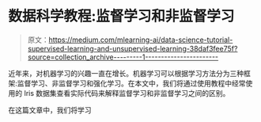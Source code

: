 # 数据科学教程:监督学习和非监督学习

> 原文：<https://medium.com/mlearning-ai/data-science-tutorial-supervised-learning-and-unsupervised-learning-38daf3fee75f?source=collection_archive---------1----------------------->

近年来，对机器学习的兴趣一直在增长。机器学习可以根据学习方法分为三种框架:监督学习、非监督学习和强化学习。在本文中，我们将通过使用教程中经常使用的 Iris 数据集查看实际代码来解释监督学习和非监督学习之间的区别。

在这篇文章中，我们将学习